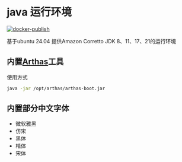# java 运行环境
[![docker-publish](https://github.com/zcx2001/myjdk/actions/workflows/docker-publish.yml/badge.svg)](https://github.com/zcx2001/myjdk/actions?query=workflow%3A%22Docker+Publish%22)  

基于ubuntu 24.04 提供Amazon Corretto JDK 8、11、17、21的运行环境  

## 内置[Arthas](https://arthas.aliyun.com/)工具  
使用方式
```bash
java -jar /opt/arthas/arthas-boot.jar
```

## 内置部分中文字体
* 微软雅黑
* 仿宋
* 黑体
* 楷体
* 宋体